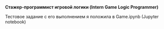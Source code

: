 **Стажер-программист игровой логики (Intern Game Logic Programmer)**

Тестовое задание с его выполнением я положила в Game.ipynb (Jupyter notebook) 
